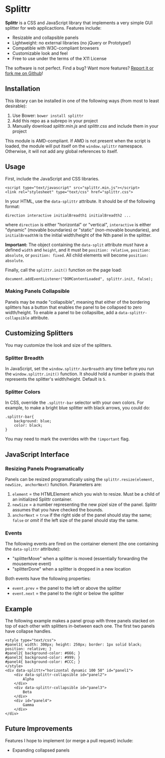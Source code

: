 Splittr
=======

**Splittr** is a CSS and JavaScript library that implements a very simple GUI splitter for web applicactions.  Features include:

* Resizable and collapsible panels
* Lightweight: no external libraries (no jQuery or Prototype!)
* Compatible with W3C-compliant browsers
* Customizable look and feel
* Free to use under the terms of the X11 License

The software is not perfect.  Find a bug?  Want more features?  [Report it or fork me on Github](https://github.com/vote539/splittr)!

## Installation

This library can be installed in one of the following ways (from most to least desirable):

1. Use Bower: `bower install splittr`
2. Add this repo as a subrepo in your project
3. Manually download *splittr.min.js* and *splittr.css* and include them in your project

This module is AMD-compliant.  If AMD is not present when the script is loaded, the module will put itself on the `window.splittr` namespace.  Otherwise, it will not add any global references to itself.

## Usage

First, include the JavaScript and CSS libraries.

	<script type="text/javascript" src="splittr.min.js"></script>
	<link rel="stylesheet" type="text/css" href="splittr.css">

In your HTML, use the `data-splittr` attribute.  It should be of the following format:

	direction interactive initialBreadth1 initialBreadth2 ...

where `direction` is either "horizontal" or "vertical", `interactive` is either "dynamic" (movable boundaries) or "static" (non-movable boundaries), and `initialBreadthN` is the initial width/height of the Nth panel in the splitter.

**Important:** The object containing the `data-split` attribute *must* have a defined `width` and `height`, and it must be `position: relative`, `position: absolute`, or `position: fixed`.  All child elements will become `position: absolute`.

Finally, call the `splittr.init()` function on the page load:

    document.addEventListener("DOMContentLoaded", splittr.init, false);

### Making Panels Collapsible

Panels may be made "collapsible", meaning that either of the bordering splitters has a button that enables the panel to be collapsed to zero width/height.  To enable a panel to be collapsilbe, add a `data-splittr-collapsible` attribute.

## Customizing Splitters

You may customize the look and size of the splitters.

### Splitter Breadth

In JavaScript, set the `window.splittr.barBreadth` any time before you run the `window.splittr.init()` function.  It should hold a number in pixels that represents the splitter's width/height.  Default is `5`.

### Splitter Colors

In CSS, override the `.splittr-bar` selector with your own colors.  For example, to make a bright blue splitter with black arrows, you could do:

	.splittr-bar{
		background: blue;
		color: black;
	}

You may need to mark the overrides with the `!important` flag.

## JavaScript Interface

### Resizing Panels Programatically

Panels can be resized programatically using the `splittr.resize(element, newSize, anchorNext)` function.  Parameters are:

1. `element` = the HTMLElement which you wish to resize.  Must be a child of an initialized Splittr container.
2. `newSize` = a number representing the new pizel size of the panel.  Splittr assumes that you have checked the bounds.
3. `anchorNext` = `true` if the right side of the panel should stay the same; `false` or *omit* if the left size of the panel should stay the same.

### Events

The following events are fired on the container element (the one containing the `data-splittr` attribute):

* "splitterMove" when a splitter is moved (essentially forwarding the mousemove event)
* "splitterDone" when a splitter is dropped in a new location

Both events have the following properties:

* `event.prev` = the panel to the left or above the splitter
* `event.next` = the panel to the right or below the splitter

## Example

The following example makes a panel group with three panels stacked on top of each other with splitters in-between each one.  The first two panels have collapse handles.

	<style type="text/css">
	#panel1{ width: 300px; height: 250px; border: 1px solid black; position: relative; }
	#panel2{ background-color: #666; }
	#panel3{ background-color: #999; }
	#panel4{ background-color: #CCC; }
	</style>
	<div data-splittr="horizontal dynamic 100 50" id="panel1">
		<div data-splittr-collapsible id="panel2">
			Alpha
		</div>
		<div data-splittr-collapsible id="panel3">
			Beta
		</div>
		<div id="panel4">
			Gamma
		</div>
	</div>

## Future Improvements

Features I hope to implement (or merge a pull request) include:

* Expanding collapsed panels
